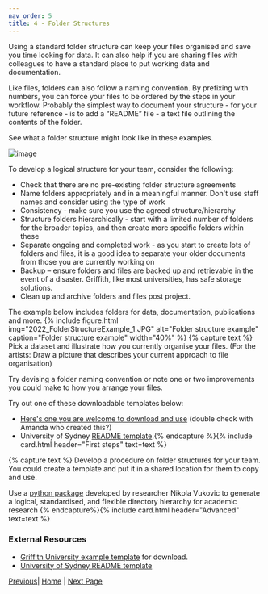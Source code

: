 ```yaml
---
nav_order: 5
title: 4 - Folder Structures
---
```


Using a standard folder structure can keep your files organised and save you time looking for data.  It can also help if you are sharing files with colleagues to have a standard place to put working data and documentation.

Like files, folders can also follow a naming convention. By prefixing with numbers, you can force your files to be ordered by the steps in your workflow. Probably the simplest way to document your structure - for your future reference - is to add a “README” file - a text file outlining the contents of the folder. 

See what a folder structure might look like in these examples.

![image](https://github.com/guereslib/Reproducible-Research-Things/raw/master/images/folderstructure.jpg)

To develop a logical structure for your team, consider the following:
* Check that there are no pre-existing folder structure agreements
* Name folders appropriately and in a meaningful manner. Don't use staff names and consider using the type of work
* Consistency - make sure you use the agreed structure/hierarchy 
* Structure folders hierarchically - start with a limited number of folders for the broader topics, and then create more specific folders within these
* Separate ongoing and completed work - as you start to create lots of folders and files, it is a good idea to separate your older documents from those you are currently working on
* Backup – ensure folders and files are backed up and retrievable in the event of a disaster. Griffith, like most universities, has safe storage solutions.
* Clean up and archive folders and files post project.

The example below includes folders for data, documentation, publications and more.
{% include figure.html img="2022_FolderStructureExample_1.JPG" alt="Folder structure example" caption="Folder structure example" width="40%" %}
{% capture text %}
Pick a dataset and illustrate how you currently organise your files.
(For the artists: Draw a picture that describes your current approach to file organisation)  

Try devising a folder naming convention or note one or two improvements you could make to how you arrange your files.

Try out one of these downloadable templates below:
* [Here's one you are welcome to download and use](https://github.com/guereslib/MyResearchProjects/archive/master.zip) (double check with Amanda who created this?)
* University of Sydney [README template](https://www.google.com/url?sa=t&rct=j&q=&esrc=s&source=web&cd=&ved=2ahUKEwirpZzmyNL7AhUayTgGHb8tAewQFnoECB8QAQ&url=https%3A%2F%2Flibrary.sydney.edu.au%2Fresearch%2Fdata-management%2Fdownloads%2FREADME-template.docx&usg=AOvVaw0Z3q0K1PsGivmQY-qNFpZL).{% endcapture %}{% include card.html header="First steps" text=text %}

{% capture text %}
Develop a procedure on folder structures for your team. You could create a template and put it in a shared location for them to copy and use.

Use a [python package](https://github.com/vukovicnikola/templateproject) developed by researcher Nikola Vukovic to generate a logical, standardised, and flexible directory hierarchy for academic research {% endcapture%}{% include card.html header="Advanced" text=text %}

### External Resources
* [Griffith University example template](https://github.com/guereslib/MyResearchProjects/archive/master.zip) for download.
* [University of Sydney README template](https://www.google.com/url?sa=t&rct=j&q=&esrc=s&source=web&cd=&ved=2ahUKEwirpZzmyNL7AhUayTgGHb8tAewQFnoECB8QAQ&url=https%3A%2F%2Flibrary.sydney.edu.au%2Fresearch%2Fdata-management%2Fdownloads%2FREADME-template.docx&usg=AOvVaw0Z3q0K1PsGivmQY-qNFpZL)

[Previous](https:)| [Home](https:) | [Next Page](https:)
